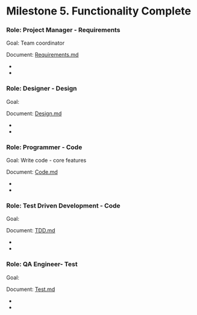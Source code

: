 # Milestone 5. Functionality Complete

### Role: Project Manager - Requirements

Goal: Team coordinator

Document: [Requirements.md](https://github.com/Twitter-Clone/twitter-clone-documentation/blob/master/milestone-5/Requirements.md)

- 
- 


### Role: Designer - Design

Goal:

Document: [Design.md](https://github.com/Twitter-Clone/twitter-clone-documentation/blob/master/milestone-5/Design.md)

- 
- 


### Role: Programmer - Code

Goal: Write code - core features

Document: [Code.md](https://github.com/Twitter-Clone/twitter-clone-documentation/blob/master/milestone-5/Code.md)

- 
- 


### Role: Test Driven Development - Code

Goal: 

Document: [TDD.md](https://github.com/Twitter-Clone/twitter-clone-documentation/blob/master/milestone-5/TDD.md)

- 
- 


### Role: QA Engineer- Test

Goal:

Document: [Test.md](https://github.com/Twitter-Clone/twitter-clone-documentation/blob/master/milestone-5/Test.md)

-   
- 

